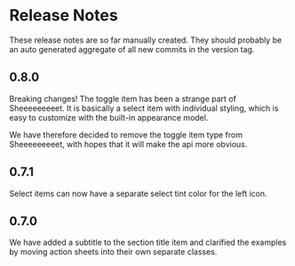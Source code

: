 # Release Notes

These release notes are so far manually created. They should probably be an auto
generated aggregate of all new commits in the version tag.


## 0.8.0

Breaking changes! The toggle item has been a strange part of Sheeeeeeeeet. It is
basically a select item with individual styling, which is easy to customize with
the built-in appearance model. 

We have therefore decided to remove the toggle item type from Sheeeeeeeeet, with
hopes that it will make the api more obvious.



## 0.7.1

Select items can now have a separate select tint color for the left icon.



## 0.7.0

We have added a subtitle to the section title item and clarified the examples by
moving action sheets into their own separate classes.
